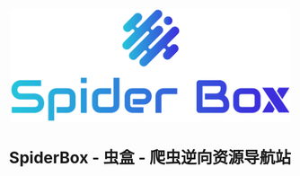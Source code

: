 <p align="center">
  <a href="https://spiderbox.cn/" target="_blank" rel="noopener noreferrer">
    <img width="500px" src="/themes/webstack/static/images/logo.png" alt="logo">
  </a>
</p>

<h1 align="center">SpiderBox - 虫盒 - 爬虫逆向资源导航站</h1>

